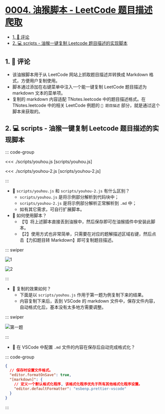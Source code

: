 # [0004. 油猴脚本 - LeetCode 题目描述爬取](https://github.com/tnotesjs/TNotes.algorithms/tree/main/notes/0004.%20%E6%B2%B9%E7%8C%B4%E8%84%9A%E6%9C%AC%20-%20LeetCode%20%E9%A2%98%E7%9B%AE%E6%8F%8F%E8%BF%B0%E7%88%AC%E5%8F%96)

<!-- region:toc -->

- [1. 🫧 评论](#1--评论)
- [2. 💻 scripts - 油猴一键复制 Leetcode 题目描述的实现脚本](#2--scripts---油猴一键复制-leetcode-题目描述的实现脚本)

<!-- endregion:toc -->

## 1. 🫧 评论

- 该油猴脚本用于从 LeetCode 网站上抓取题目描述并转换成 Markdown 格式，方便用户复制使用。
- 脚本通过添加在右键菜单中注入一个能一键复制 LeetCode 题目描述为 markdown 文本的菜单项。
- 复制的 markdown 内容适配 TNotes.leetcode 中的题目描述格式。在 TNotes.leetcode 中的相关 LeetCode 例题的 `📝 题目描述` 部分，就是通过这个脚本来获取的。

## 2. 💻 scripts - 油猴一键复制 Leetcode 题目描述的实现脚本

::: code-group

<<< ./scripts/youhou.js [scripts/youhou.js]

<<< ./scripts/youhou-2.js [scripts/youhou-2.js]

:::

- 🤔 `scripts/youhou.js` 和 `scripts/youhou-2.js` 有什么区别？
  - `scripts/youhou.js` 是将示例部分解析到代码块中；
  - `scripts/youhou-2.js` 是将示例部分解析正常解析到 `.md` 中；
  - 如有其它需求，可自行扩展脚本。
- 🤔 如何使用脚本？
  - 【1】将上述脚本直接丢到油猴中，然后保存即可在油猴插件中安装此脚本。
  - 【2】使用方式也非常简单，只需要在对应的题解描述区域右键，然后点击【力扣题目转 Markdown】即可复制题目描述。

::: swiper

![1](https://cdn.jsdelivr.net/gh/tnotesjs/imgs@main/2024-10-24-22-15-35.png)

![2](https://cdn.jsdelivr.net/gh/tnotesjs/imgs@main/2024-10-24-22-17-24.png)

:::

- 🤔 复制的效果如何？
  - 下面是以 `scripts/youhou.js` 作用于第一题为例复制下来的结果。
  - 内容复制下来后，丢到 VSCode 的 markdown 文件中，保存文件内容，自动格式化后，基本没有太多地方需要调整。

::: swiper

![第一题](https://cdn.jsdelivr.net/gh/tnotesjs/imgs@main/2025-08-05-07-49-29.png)

:::

- 🤔 在 VSCode 中配置 `.md` 文件的内容在保存后自动完成格式化？

::: code-group

```json [.vscode/settings.json]
{
  // 保存时设置文件格式。
  "editor.formatOnSave": true,
  "[markdown]": {
    // 定义一个默认格式化程序, 该格式化程序优先于所有其他格式化程序设置。
    "editor.defaultFormatter": "esbenp.prettier-vscode"
  }
}
```

:::
